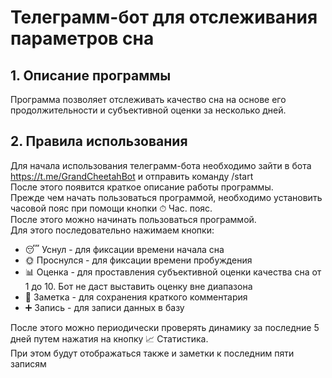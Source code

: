 # Телеграмм-бот для отслеживания параметров сна

## 1. Описание программы
Программа позволяет отслеживать качество сна на основе его продолжительности и субъективной оценки за несколько дней. 

## 2. Правила использования
Для начала использования телеграмм-бота необходимо зайти в бота https://t.me/GrandCheetahBot и отправить команду /start <br>
После этого появится краткое описание работы программы. <br>
Прежде чем начать пользоваться программой, необходимо установить часовой пояс при помощи кнопки ⏱ Час. пояс. <br>
После этого можно начинать пользоваться программой. <br>
Для этого последовательно нажимаем кнопки: <br>
+ 😴 Уснул - для фиксации времени начала сна
+ 🌞 Проснулся - для фиксации времени пробуждения
+ 📊 Оценка - для проставления субъективной оценки качества сна от 1 до 10. Бот не даст выставить оценку вне диапазона
+ 📝 Заметка - для сохранения краткого комментария
+ ➕ Запись - для записи данных в базу

После этого можно периодически проверять динамику за последние 5 дней путем нажатия на кнопку 📈 Статистика. <br>
При этом будут отображаться также и заметки к последним пяти записям